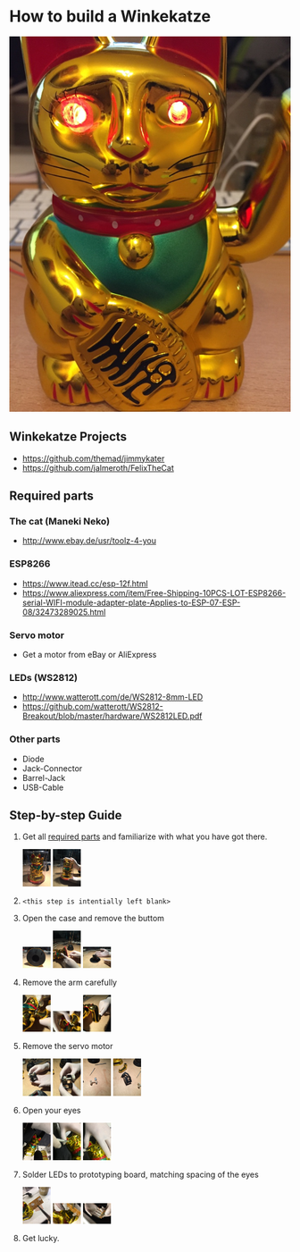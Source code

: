 # How to build a Winkekatze
![FelixTheCat](images/FelixTheCat.jpg)

## Winkekatze Projects
- <https://github.com/themad/jimmykater>
- <https://github.com/jalmeroth/FelixTheCat>

## Required parts

### The cat (Maneki Neko)
- <http://www.ebay.de/usr/toolz-4-you>

### ESP8266
- <https://www.itead.cc/esp-12f.html>
- <https://www.aliexpress.com/item/Free-Shipping-10PCS-LOT-ESP8266-serial-WIFI-module-adapter-plate-Applies-to-ESP-07-ESP-08/32473289025.html>

### Servo motor
- Get a motor from eBay or AliExpress

### LEDs (WS2812)
- <http://www.watterott.com/de/WS2812-8mm-LED>
- <https://github.com/watterott/WS2812-Breakout/blob/master/hardware/WS2812LED.pdf>

### Other parts
- Diode
- Jack-Connector
- Barrel-Jack
- USB-Cable

## Step-by-step Guide
1.  Get all [required parts](#required-parts) and familiarize with what you have got there.

    <a href="images/IMG_4740.JPG"><img src="images/IMG_4740.JPG" width="50px" /></a>
    <a href="images/IMG_4741.JPG"><img src="images/IMG_4741.JPG" width="50px" /></a>

2.  `<this step is intentially left blank>`

3.  Open the case and remove the buttom

    <a href="images/IMG_4743.JPG"><img src="images/IMG_4743.JPG" width="50px" /></a>
    <a href="images/IMG_4742.JPG"><img src="images/IMG_4742.JPG" width="50px" /></a>
    <a href="images/IMG_4747.JPG"><img src="images/IMG_4747.JPG" width="50px" /></a>

4.  Remove the arm carefully

    <a href="images/IMG_4748.JPG"><img src="images/IMG_4748.JPG" width="50px" /></a>
    <a href="images/IMG_4749.JPG"><img src="images/IMG_4749.JPG" width="50px" /></a>
    <a href="images/IMG_4750.JPG"><img src="images/IMG_4750.JPG" width="50px" /></a>

5.  Remove the servo motor

    <a href="images/IMG_4751.JPG"><img src="images/IMG_4751.JPG" width="50px" /></a>
    <a href="images/IMG_4753.JPG"><img src="images/IMG_4753.JPG" width="50px" /></a>
    <a href="images/IMG_4754.JPG"><img src="images/IMG_4754.JPG" width="50px" /></a>
    <a href="images/IMG_4755.JPG"><img src="images/IMG_4755.JPG" width="50px" /></a>

6.  Open your eyes

    <a href="images/IMG_4756.JPG"><img src="images/IMG_4756.JPG" width="50px" /></a>
    <a href="images/IMG_4758.JPG"><img src="images/IMG_4758.JPG" width="50px" /></a>
    <a href="images/IMG_4759.JPG"><img src="images/IMG_4759.JPG" width="50px" /></a>

7.  Solder LEDs to prototyping board, matching spacing of the eyes

    <a href="images/IMG_4760.JPG"><img src="images/IMG_4760.JPG" width="50px" /></a>
    <a href="images/IMG_4761.JPG"><img src="images/IMG_4761.JPG" width="50px" /></a>
    <a href="images/IMG_4764.JPG"><img src="images/IMG_4764.JPG" width="50px" /></a>

8.  Get lucky.